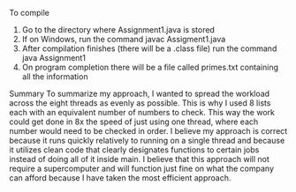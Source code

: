To compile
1. Go to the directory where Assignment1.java is stored
2. If on Windows, run the command javac Assigment1.java
3. After compilation finishes (there will be a .class file)
   run the command java Assignment1
4. On program completion there will be a file called primes.txt containing all the information

Summary
To summarize my approach, I wanted to spread the workload across the eight threads as evenly as possible. This is why I used 8 lists each with an equivalent number of numbers to check. This way the work could get done in 8x the speed of just using one thread, where each number would need to be checked in order. I believe my approach is correct because it runs quickly relatively to running on a single thread and because it utilizes clean code that clearly designates functions to certain jobs instead of doing all of it inside main. I believe that this approach will not require a supercomputer and will function just fine on what the company can afford because I have taken the most efficient approach.
